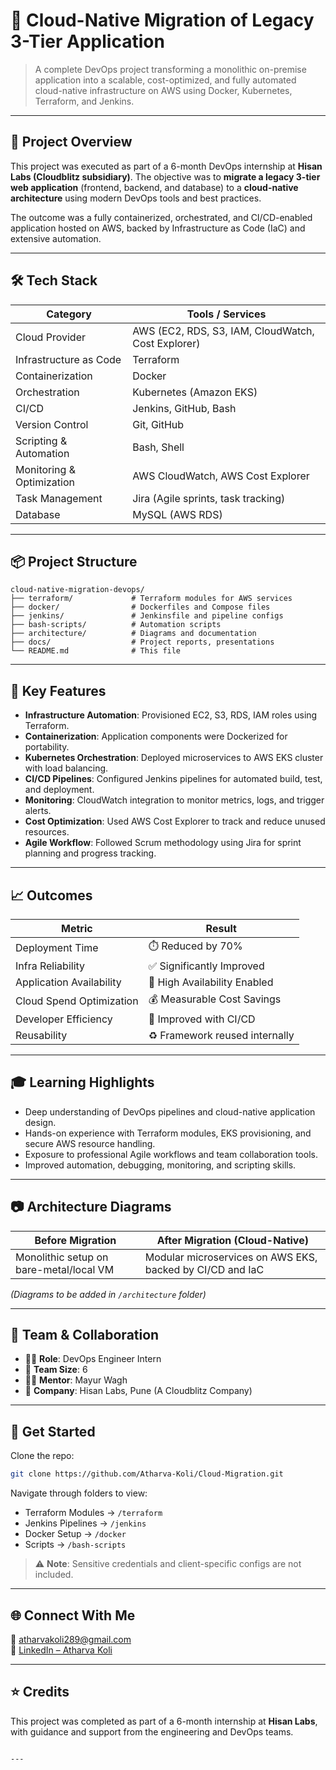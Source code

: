 # 🚀 Cloud-Native Migration of Legacy 3-Tier Application

> A complete DevOps project transforming a monolithic on-premise application into a scalable, cost-optimized, and fully automated cloud-native infrastructure on AWS using Docker, Kubernetes, Terraform, and Jenkins.

---

## 🧠 Project Overview

This project was executed as part of a 6-month DevOps internship at **Hisan Labs (Cloudblitz subsidiary)**. The objective was to **migrate a legacy 3-tier web application** (frontend, backend, and database) to a **cloud-native architecture** using modern DevOps tools and best practices.

The outcome was a fully containerized, orchestrated, and CI/CD-enabled application hosted on AWS, backed by Infrastructure as Code (IaC) and extensive automation.

---

## 🛠️ Tech Stack

| Category                | Tools / Services                                                                 |
|-------------------------|-----------------------------------------------------------------------------------|
| Cloud Provider          | AWS (EC2, RDS, S3, IAM, CloudWatch, Cost Explorer)                               |
| Infrastructure as Code | Terraform                                                                         |
| Containerization        | Docker                                                                            |
| Orchestration           | Kubernetes (Amazon EKS)                                                           |
| CI/CD                   | Jenkins, GitHub, Bash                                                             |
| Version Control         | Git, GitHub                                                                       |
| Scripting & Automation  | Bash, Shell                                                                       |
| Monitoring & Optimization | AWS CloudWatch, AWS Cost Explorer                                               |
| Task Management         | Jira (Agile sprints, task tracking)                                               |
| Database                | MySQL (AWS RDS)                                                                   |

---

## 📦 Project Structure

```
cloud-native-migration-devops/
├── terraform/             # Terraform modules for AWS services
├── docker/                # Dockerfiles and Compose files
├── jenkins/               # Jenkinsfile and pipeline configs
├── bash-scripts/          # Automation scripts
├── architecture/          # Diagrams and documentation
├── docs/                  # Project reports, presentations
└── README.md              # This file
```

---

## 🔧 Key Features

- **Infrastructure Automation**: Provisioned EC2, S3, RDS, IAM roles using Terraform.
- **Containerization**: Application components were Dockerized for portability.
- **Kubernetes Orchestration**: Deployed microservices to AWS EKS cluster with load balancing.
- **CI/CD Pipelines**: Configured Jenkins pipelines for automated build, test, and deployment.
- **Monitoring**: CloudWatch integration to monitor metrics, logs, and trigger alerts.
- **Cost Optimization**: Used AWS Cost Explorer to track and reduce unused resources.
- **Agile Workflow**: Followed Scrum methodology using Jira for sprint planning and progress tracking.

---

## 📈 Outcomes

| Metric                        | Result                         |
|-------------------------------|--------------------------------|
| Deployment Time               | ⏱️ Reduced by 70%              |
| Infra Reliability             | ✅ Significantly Improved       |
| Application Availability      | 📶 High Availability Enabled   |
| Cloud Spend Optimization      | 💰 Measurable Cost Savings     |
| Developer Efficiency          | 🔄 Improved with CI/CD         |
| Reusability                   | ♻️ Framework reused internally |

---

## 🎓 Learning Highlights

- Deep understanding of DevOps pipelines and cloud-native application design.
- Hands-on experience with Terraform modules, EKS provisioning, and secure AWS resource handling.
- Exposure to professional Agile workflows and team collaboration tools.
- Improved automation, debugging, monitoring, and scripting skills.

---

## 📷 Architecture Diagrams

| Before Migration | After Migration (Cloud-Native) |
|------------------|-------------------------------|
| Monolithic setup on bare-metal/local VM | Modular microservices on AWS EKS, backed by CI/CD and IaC |

*(Diagrams to be added in `/architecture` folder)*

---

## 🤝 Team & Collaboration

- 👨‍💻 **Role**: DevOps Engineer Intern  
- 👥 **Team Size**: 6  
- 👨‍🏫 **Mentor**: Mayur Wagh
- 🏢 **Company**: Hisan Labs, Pune (A Cloudblitz Company)

---

## 📌 Get Started

Clone the repo:

```bash
git clone https://github.com/Atharva-Koli/Cloud-Migration.git
```

Navigate through folders to view:

- Terraform Modules → `/terraform`
- Jenkins Pipelines → `/jenkins`
- Docker Setup → `/docker`
- Scripts → `/bash-scripts`

> ⚠️ **Note**: Sensitive credentials and client-specific configs are not included.

---

## 🌐 Connect With Me

📧 [atharvakoli289@gmail.com](mailto:atharvakoli289@gmail.com)  
🔗 [LinkedIn – Atharva Koli](https://www.linkedin.com/in/atharva-koli-94879825b/)  


---

## ⭐ Credits

This project was completed as part of a 6-month internship at **Hisan Labs**, with guidance and support from the engineering and DevOps teams.


```

---

